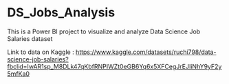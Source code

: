 # DS_Jobs_Analysis
This is a Power BI project to visualize and analyze Data Science Job Salaries dataset 

Link to data on Kaggle :
https://www.kaggle.com/datasets/ruchi798/data-science-job-salaries?fbclid=IwAR1sp_M8DLk47qKbfRNPIWZt0eGB6Yq6x5XFCegJrEJIiNhY9yF2y5mfKa0
